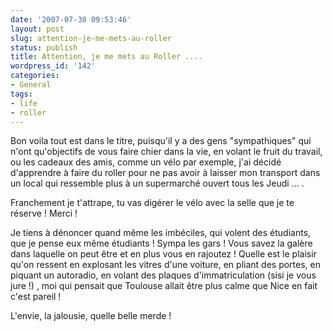 ```yaml
---
date: '2007-07-30 09:53:46'
layout: post
slug: attention-je-me-mets-au-roller
status: publish
title: Attention, je me mets au Roller ....
wordpress_id: '142'
categories:
- General
tags:
- life
- roller
---
```


Bon voila tout est dans le titre, puisqu'il y a des gens "sympathiques" qui n'ont qu'objectifs de vous faire chier dans la vie, en volant le fruit du travail, ou les cadeaux des amis, comme un vélo par exemple, j'ai décidé d'apprendre à faire du roller pour ne pas avoir à laisser mon transport dans un local qui ressemble plus à un supermarché ouvert tous les Jeudi ... .

Franchement je t'attrape, tu vas digérer le vélo avec la selle que je te réserve ! Merci !

Je tiens à dénoncer quand même les imbéciles, qui volent des étudiants, que je pense eux même étudiants !  Sympa les gars ! Vous savez la galère dans laquelle on peut être et en plus vous en rajoutez ! Quelle est le plaisir qu'on ressent en explosant les vitres d'une voiture, en pliant des portes, en piquant un autoradio, en volant des plaques d'immatriculation (sisi je vous jure !) , moi qui pensait que Toulouse allait être plus calme que Nice en fait c'est pareil !

L'envie, la jalousie, quelle belle merde !
